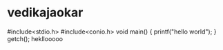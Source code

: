 # vedikajaokar
#include<stdio.h>
#include<conio.h>
void main()
{
printf("hello world");
}
getch();
hekllooooo
